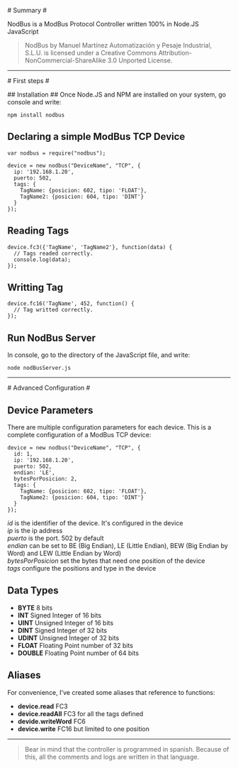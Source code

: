 # Summary #

NodBus is a ModBus Protocol Controller written 100% in Node.JS JavaScript
> NodBus by Manuel Martínez Automatización y Pesaje Industrial, S.L.U. is licensed under a Creative Commons Attribution-NonCommercial-ShareAlike 3.0 Unported License.

---------------------

# First steps #

## Installation ##
Once Node.JS and NPM are installed on your system, go console and write:

    npm install nodbus



## Declaring a simple ModBus TCP Device ##

    var nodbus = require("nodbus");

    device = new nodbus("DeviceName", "TCP", {
      ip: '192.168.1.20',
      puerto: 502,
      tags: {
        TagName: {posicion: 602, tipo: 'FLOAT'},
        TagName2: {posicion: 604, tipo: 'DINT'}
      }
    });

## Reading Tags ##

    device.fc3({'TagName', 'TagName2'}, function(data) {
      // Tags readed correctly.
      console.log(data);
    });

## Writting Tag ##

    device.fc16('TagName', 452, function() {
      // Tag writted correctly.
    });

## Run NodBus Server ##
In console, go to the directory of the JavaScript file, and write:

    node nodBusServer.js

---------------------

# Advanced Configuration #

## Device Parameters ##
There are multiple configuration parameters for each device. This is a complete configuration of a ModBus TCP device:

    device = new nodbus("DeviceName", "TCP", {
      id: 1,
      ip: '192.168.1.20',
      puerto: 502,
      endian: 'LE',
      bytesPorPosicion: 2,      
      tags: {
        TagName: {posicion: 602, tipo: 'FLOAT'},
        TagName2: {posicion: 604, tipo: 'DINT'}
      }
    });

*id* is the identifier of the device. It's configured in the device  
*ip* is the ip address  
*puerto* is the port. 502 by default  
*endian* can be set to BE (Big Endian), LE (Little Endian), BEW (Big Endian by Word) and LEW (Little Endian by Word)  
*bytesPorPosicion* set the bytes that need one position of the device  
*tags* configure the positions and type in the device  

## Data Types ##
- **BYTE** 8 bits
- **INT** Signed Integer of 16 bits
- **UINT** Unsigned Integer of 16 bits
- **DINT** Signed Integer of 32 bits
- **UDINT** Unsigned Integer of 32 bits
- **FLOAT** Floating Point number of 32 bits
- **DOUBLE** Floating Point number of 64 bits

## Aliases ##
For convenience, I've created some aliases that reference to functions:
- **device.read** FC3
- **device.readAll** FC3 for all the tags defined
- **devide.writeWord** FC6
- **device.write** FC16 but limited to one position


---------------------

> Bear in mind that the controller is programmed in spanish. Because of this, all the comments and logs are written in that language.